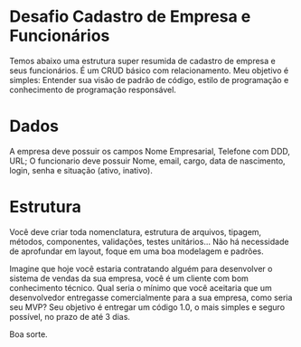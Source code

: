 # Desafio  Cadastro de Empresa e Funcionários

Temos abaixo uma estrutura super resumida de cadastro de empresa e seus funcionários. É um CRUD básico com relacionamento.
Meu objetivo é simples: Entender sua visão de padrão de código, estilo de programação e conhecimento de programação responsável.

# Dados

A empresa deve possuir os campos Nome Empresarial, Telefone com DDD, URL;
O funcionario deve possuir Nome, email, cargo, data de nascimento, login, senha e situação (ativo, inativo).

# Estrutura

Você deve criar toda nomenclatura, estrutura de arquivos, tipagem, métodos, componentes, validações, testes unitários… Não há necessidade de aprofundar em layout, foque em uma boa modelagem e padrões.

Imagine que hoje você estaria contratando alguém para desenvolver o sistema de vendas da sua empresa, você é um cliente com bom conhecimento técnico. Qual seria o mínimo que você aceitaria que um desenvolvedor entregasse comercialmente para a sua empresa, como seria seu MVP? 
Seu objetivo é entregar um código 1.0, o mais simples e seguro possível, no prazo de até 3 dias. 

Boa sorte.
